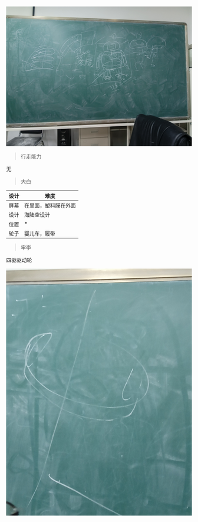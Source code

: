 ![10月21日](./img/sums.jpg)

> 行走能力

无

> ~~大白~~

|设计|难度|
|---|---|
|屏幕|在里面，塑料膜在外面|
|设计|海陆空设计|
|位置|*|
|轮子|婴儿车，履带|

> 牢李

四驱驱动轮

![10月21日](./img/li.jpg)
